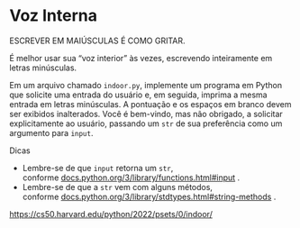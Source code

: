 # Voz Interna

ESCREVER EM MAIÚSCULAS É COMO GRITAR.

É melhor usar sua “voz interior” às vezes, escrevendo inteiramente em letras minúsculas.

Em um arquivo chamado `indoor.py`, implemente um programa em Python que solicite uma entrada do usuário e, em seguida, imprima a mesma entrada em letras minúsculas. A pontuação e os espaços em branco devem ser exibidos inalterados. Você é bem-vindo, mas não obrigado, a solicitar explicitamente ao usuário, passando um `str` de sua preferência como um argumento para `input`.

Dicas

- Lembre-se de que `input` retorna um `str`, conforme [docs.python.org/3/library/functions.html#input](https://docs.python.org/3/library/functions.html#input) .
- Lembre-se de que a `str` vem com alguns métodos, conforme [docs.python.org/3/library/stdtypes.html#string-methods](https://docs.python.org/3/library/stdtypes.html#string-methods) .

https://cs50.harvard.edu/python/2022/psets/0/indoor/
